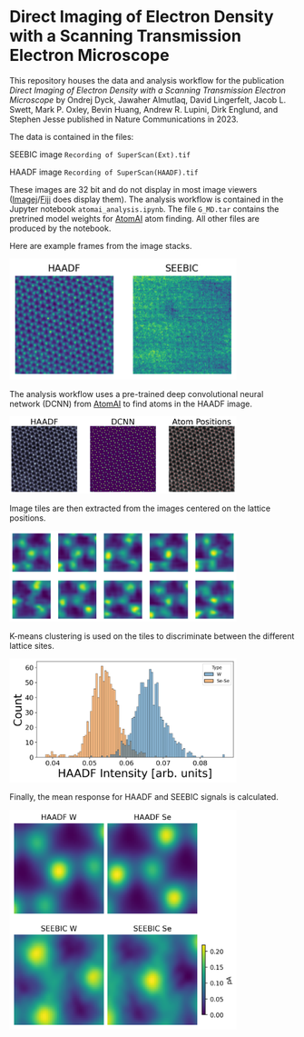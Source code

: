 # Direct Imaging of Electron Density with a Scanning Transmission Electron Microscope

This repository houses the data and analysis workflow for the publication *Direct Imaging of Electron Density with a Scanning Transmission Electron Microscope* by Ondrej Dyck, Jawaher Almutlaq, David Lingerfelt, Jacob L. Swett, Mark P. Oxley, Bevin Huang, Andrew R. Lupini, Dirk Englund, and Stephen Jesse  published in Nature Communications in 2023.

The data is contained in the files:

SEEBIC image `Recording of SuperScan(Ext).tif`

HAADF image `Recording of SuperScan(HAADF).tif`

These images are 32 bit and do not display in most image viewers ([Imagej](https://imagej.nih.gov/ij/)/[Fiji](https://imagej.net/software/fiji/) does display them). The analysis workflow is contained in the Jupyter notebook `atomai_analysis.ipynb`. The file `G_MD.tar` contains the pretrined model weights for [AtomAI](https://github.com/pycroscopy/atomai/) atom finding. All other files are produced by the notebook.

Here are example frames from the image stacks.

[<img src="Recording_of_SuperScan_(HAADF)_HAADF_SEEBIC_comparison.png" width="400"/>](Recording_of_SuperScan_(HAADF)_HAADF_SEEBIC_comparison.png)

The analysis workflow uses a pre-trained deep convolutional neural network (DCNN) from [AtomAI](https://github.com/pycroscopy/atomai/) to find atoms in the HAADF image.

[<img src="Recording_of_SuperScan_(HAADF)_DCNN.png" width="400"/>](Recording_of_SuperScan_(HAADF)_DCNN.png)

Image tiles are then extracted from the images centered on the lattice positions.

[<img src="Recording_of_SuperScan_(HAADF)_example_tiles.png" width="400"/>](Recording_of_SuperScan_(HAADF)_example_tiles.png)

K-means clustering is used on the tiles to discriminate between the different lattice sites.

[<img src="Recording_of_SuperScan_(HAADF)_classified_histogram.png" width="400"/>](Recording_of_SuperScan_(HAADF)_classified_histogram.png)

Finally, the mean response for HAADF and SEEBIC signals is calculated.

[<img src="Recording_of_SuperScan_(HAADF)_mean_response.png" width="400"/>](Recording_of_SuperScan_(HAADF)_mean_response.png)
